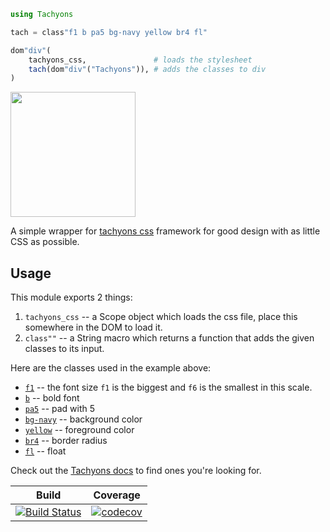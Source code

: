 ```julia
using Tachyons

tach = class"f1 b pa5 bg-navy yellow br4 fl"

dom"div"(
    tachyons_css,               # loads the stylesheet
    tach(dom"div"("Tachyons")), # adds the classes to div
)
```
<img src="https://user-images.githubusercontent.com/25916/36969756-6de10308-208c-11e8-8d38-c0a2f8e4dc17.png" height="200">

A simple wrapper for [tachyons css](http://tachyons.io/) framework for good design with as little CSS as possible.

## Usage

This module exports 2 things:

1. `tachyons_css` -- a Scope object which loads the css file, place this somewhere in the DOM to load it.
2. `class""` -- a String macro which returns a function that adds the given classes to its input.

Here are the classes used in the example above:

- [`f1`](http://tachyons.io/docs/typography/scale/) -- the font size `f1` is the biggest and `f6` is the smallest in this scale.
- [`b`](http://tachyons.io/docs/typography/font-weight/) -- bold font
- [`pa5`](http://tachyons.io/docs/layout/spacing/) -- pad with 5
- [`bg-navy`](http://tachyons.io/docs/themes/skins/) -- background color
- [`yellow`](http://tachyons.io/docs/themes/skins/) -- foreground color
- [`br4`](http://tachyons.io/docs/themes/border-radius/) -- border radius
- [`fl`](http://tachyons.io/docs/layout/floats/) -- float

Check out the [Tachyons docs](http://tachyons.io/docs/) to find ones you're looking for.

| Build | Coverage |
|-------|----------|
| [![Build Status](https://travis-ci.org/JuliaGizmos/Tachyons.jl.svg?branch=master)](https://travis-ci.org/JuliaGizmos/Tachyons.jl) | [![codecov](https://codecov.io/gh/JuliaGizmos/Tachyons.jl/branch/master/graph/badge.svg)](https://codecov.io/gh/JuliaGizmos/Tachyons.jl)

